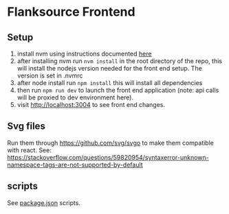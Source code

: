 # Flanksource Frontend

## Setup

1. install nvm using instructions documented [here](https://github.com/nvm-sh/nvm)
2. after installing nvm run `nvm install` in the root directory of the repo, this will install the nodejs version needed for the front end setup. The version is set in .nvmrc
3. after node install run `npm install` this will install all dependencies
4. then run `npm run dev` to launch the front end application (note: api calls will be proxied to dev environment here).
5. visit [http://localhost:3004](http://localhost:3004) to see front end changes.


## Svg files

Run them through https://github.com/svg/svgo to make them compatible with react. See: https://stackoverflow.com/questions/59820954/syntaxerror-unknown-namespace-tags-are-not-supported-by-default

## scripts
See [package.json](https://github.com/flanksource/flanksource-ui/blob/chore%2Fdeps-update-cleanup/package.json) scripts.
